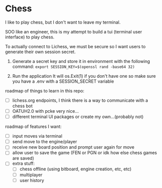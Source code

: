 # Chess

I like to play chess, but I don't want to leave my terminal.

SOO like an engineer, this is my attempt to build a tui (terminal user interface) to play chess.

To actually connect to Lichess, we must be secure so I want users to generate their own session secret.
1. Generate a secret key and store it in environment with the following command:
   `export SESSION_KEY=$(openssl rand -base64 32)`

3. Run the application 
   It will os.Exit(1) if you don't have one so make sure you have a .env with a SESSION_SECRET variable


roadmap of things to learn in this repo:
- [ ] lichess.org endpoints, I think there is a way to communicate with a chess bot 
- [ ] OATUH2.0 with pcke very nice... 
- [ ] different terminal UI packages or create my own...(probably not)

roadmap of features I want:
- [ ] input moves via terminal 
- [ ] send move to the engine/player
- [ ] receive new board position and prompt user again for move
- [ ] allow user to save the game (FEN or PGN or idk how else chess games are saved)
- [ ] extra stuff:
  - [ ] chess offline (using bitboard, engine creation, etc, etc)
  - [ ] multiplayer
  - [ ] user history 
